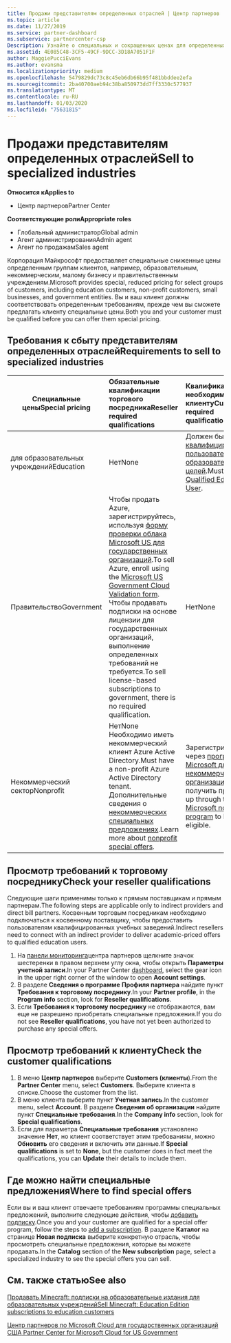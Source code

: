 ```yaml
---
title: Продажи представителям определенных отраслей | Центр партнеров
ms.topic: article
ms.date: 11/27/2019
ms.service: partner-dashboard
ms.subservice: partnercenter-csp
Description: Узнайте о специальных и сокращенных ценах для определенных групп клиентов, включая учебных заказчиков, некоммерческих клиентов и пользователей государственных организаций.
ms.assetid: 4E085C48-3CF5-49CF-9DCC-3D18A7051F1F
author: MaggiePucciEvans
ms.author: evansma
ms.localizationpriority: medium
ms.openlocfilehash: 5479829dc73c8c45eb6db66b95f481bbddee2efa
ms.sourcegitcommit: 2ba40700aeb94c38ba850973dd7ff3330c577937
ms.translationtype: MT
ms.contentlocale: ru-RU
ms.lasthandoff: 01/03/2020
ms.locfileid: "75631815"
---
```

# <a name="sell-to-specialized-industries"></a><span data-ttu-id="6ab16-103">Продажи представителям определенных отраслей</span><span class="sxs-lookup"><span data-stu-id="6ab16-103">Sell to specialized industries</span></span>

<span data-ttu-id="6ab16-104">**Относится к**</span><span class="sxs-lookup"><span data-stu-id="6ab16-104">**Applies to**</span></span>

- <span data-ttu-id="6ab16-105">Центр партнеров</span><span class="sxs-lookup"><span data-stu-id="6ab16-105">Partner Center</span></span>

<span data-ttu-id="6ab16-106">**Соответствующие роли**</span><span class="sxs-lookup"><span data-stu-id="6ab16-106">**Appropriate roles**</span></span>

- <span data-ttu-id="6ab16-107">Глобальный администратор</span><span class="sxs-lookup"><span data-stu-id="6ab16-107">Global admin</span></span>
- <span data-ttu-id="6ab16-108">Агент администрирования</span><span class="sxs-lookup"><span data-stu-id="6ab16-108">Admin agent</span></span>
- <span data-ttu-id="6ab16-109">Агент по продажам</span><span class="sxs-lookup"><span data-stu-id="6ab16-109">Sales agent</span></span>

<span data-ttu-id="6ab16-110">Корпорация Майкрософт предоставляет специальные сниженные цены определенным группам клиентов, например, образовательным, некоммерческим, малому бизнесу и правительственным учреждениям.</span><span class="sxs-lookup"><span data-stu-id="6ab16-110">Microsoft provides special, reduced pricing for select groups of customers, including education customers, non-profit customers, small businesses, and government entities.</span></span> <span data-ttu-id="6ab16-111">Вы и ваш клиент должны соответствовать определенным требованиям, прежде чем вы сможете предлагать клиенту специальные цены.</span><span class="sxs-lookup"><span data-stu-id="6ab16-111">Both you and your customer must be qualified before you can offer them special pricing.</span></span> 

## <a name="requirements-to-sell-to-specialized-industries"></a><span data-ttu-id="6ab16-112">Требования к сбыту представителям определенных отраслей</span><span class="sxs-lookup"><span data-stu-id="6ab16-112">Requirements to sell to specialized industries</span></span>

|<span data-ttu-id="6ab16-113">**Специальные цены**</span><span class="sxs-lookup"><span data-stu-id="6ab16-113">**Special pricing**</span></span>   |<span data-ttu-id="6ab16-114">**Обязательные квалификации торгового посредника**</span><span class="sxs-lookup"><span data-stu-id="6ab16-114">**Reseller required qualifications**</span></span>   |<span data-ttu-id="6ab16-115">**Квалификация, необходимая клиенту**</span><span class="sxs-lookup"><span data-stu-id="6ab16-115">**Customer required qualifications**</span></span>   |
|----------------------------|:---------------------------------|:------------------------------------------|
|<span data-ttu-id="6ab16-116">для образовательных учреждений</span><span class="sxs-lookup"><span data-stu-id="6ab16-116">Education</span></span>   |<span data-ttu-id="6ab16-117">Нет</span><span class="sxs-lookup"><span data-stu-id="6ab16-117">None</span></span>   | <span data-ttu-id="6ab16-118">Должен быть [квалифицированным пользователем для образовательных целей](https://www.microsoftvolumelicensing.com/DocumentSearch.aspx?Mode=3&DocumentTypeId=7).</span><span class="sxs-lookup"><span data-stu-id="6ab16-118">Must be a [Qualified Education User](https://www.microsoftvolumelicensing.com/DocumentSearch.aspx?Mode=3&DocumentTypeId=7).</span></span>   |
|<span data-ttu-id="6ab16-119">Правительство</span><span class="sxs-lookup"><span data-stu-id="6ab16-119">Government</span></span>   |<span data-ttu-id="6ab16-120">Чтобы продать Azure, зарегистрируйтесь, используя [форму проверки облака Microsoft US для государственных организаций](https://azuregov.microsoft.com/csp).</span><span class="sxs-lookup"><span data-stu-id="6ab16-120">To sell Azure, enroll using the [Microsoft US Government Cloud Validation form](https://azuregov.microsoft.com/csp).</span></span> <span data-ttu-id="6ab16-121">Чтобы продавать подписки на основе лицензии для государственных организаций, выполнение определенных требований не требуется.</span><span class="sxs-lookup"><span data-stu-id="6ab16-121">To sell license-based subscriptions to government, there is no required qualification.</span></span>|   <span data-ttu-id="6ab16-122">Нет</span><span class="sxs-lookup"><span data-stu-id="6ab16-122">None</span></span>|
|<span data-ttu-id="6ab16-123">Некоммерческий сектор</span><span class="sxs-lookup"><span data-stu-id="6ab16-123">Nonprofit</span></span>  |<span data-ttu-id="6ab16-124">Нет</span><span class="sxs-lookup"><span data-stu-id="6ab16-124">None</span></span><br><span data-ttu-id="6ab16-125">Необходимо иметь некоммерческий клиент Azure Active Directory.</span><span class="sxs-lookup"><span data-stu-id="6ab16-125">Must have a non-profit Azure Active Directory tenant.</span></span><br><span data-ttu-id="6ab16-126">Дополнительные сведения о [некоммерческих специальных предложениях](https://assetsprod.microsoft.com/mpn/nonprofit-skus-in-csp-faq.pdf).</span><span class="sxs-lookup"><span data-stu-id="6ab16-126">Learn more about [nonprofit special offers](https://assetsprod.microsoft.com/mpn/nonprofit-skus-in-csp-faq.pdf).</span></span>   |<span data-ttu-id="6ab16-127">Зарегистрируйтесь через [программу Microsoft для некоммерческих организаций](https://nonprofit.microsoft.com/#/register), чтобы получить право.</span><span class="sxs-lookup"><span data-stu-id="6ab16-127">Sign up through the [Microsoft nonprofit program](https://nonprofit.microsoft.com/#/register) to be eligible.</span></span>   |


## <a name="check-your-reseller-qualifications"></a><span data-ttu-id="6ab16-128">Просмотр требований к торговому посреднику</span><span class="sxs-lookup"><span data-stu-id="6ab16-128">Check your reseller qualifications</span></span>

<span data-ttu-id="6ab16-129">Следующие шаги применимы только к прямым поставщикам и прямым партнерам.</span><span class="sxs-lookup"><span data-stu-id="6ab16-129">The following steps are applicable only to indirect providers and direct bill partners.</span></span> <span data-ttu-id="6ab16-130">Косвенным торговым посредникам необходимо подключаться к косвенному поставщику, чтобы предоставить пользователям квалифицированных учебных заведений.</span><span class="sxs-lookup"><span data-stu-id="6ab16-130">Indirect resellers need to connect with an indirect provider to deliver academic-priced offers to qualified education users.</span></span> 

1.  <span data-ttu-id="6ab16-131">На [панели мониторинга](https://partner.microsoft.com/dashboard)центра партнеров щелкните значок шестеренки в правом верхнем углу окна, чтобы открыть **Параметры учетной записи**.</span><span class="sxs-lookup"><span data-stu-id="6ab16-131">In your Partner Center [dashboard](https://partner.microsoft.com/dashboard), select the gear icon in the upper right corner of the window to open **Account settings**.</span></span>
2.  <span data-ttu-id="6ab16-132">В разделе **Сведения о программе** **Профиля партнера** найдите пункт **Требования к торговому посреднику**.</span><span class="sxs-lookup"><span data-stu-id="6ab16-132">In your **Partner profile**, in the **Program info** section, look for **Reseller qualifications**.</span></span>
3.  <span data-ttu-id="6ab16-133">Если **Требования к торговому посреднику** не отображаются, вам еще не разрешено приобретать специальные предложения.</span><span class="sxs-lookup"><span data-stu-id="6ab16-133">If you do not see **Reseller qualifications**, you have not yet been authorized to purchase any special offers.</span></span>

## <a name="check-the-customer-qualifications"></a><span data-ttu-id="6ab16-134">Просмотр требований к клиенту</span><span class="sxs-lookup"><span data-stu-id="6ab16-134">Check the customer qualifications</span></span>

1.  <span data-ttu-id="6ab16-135">В меню **Центр партнеров** выберите **Customers (клиенты**).</span><span class="sxs-lookup"><span data-stu-id="6ab16-135">From the **Partner Center** menu, select **Customers**.</span></span> <span data-ttu-id="6ab16-136">Выберите клиента в списке.</span><span class="sxs-lookup"><span data-stu-id="6ab16-136">Choose the customer from the list.</span></span>
2.  <span data-ttu-id="6ab16-137">В меню клиента выберите пункт **Учетная запись**.</span><span class="sxs-lookup"><span data-stu-id="6ab16-137">In the customer menu, select **Account**.</span></span> <span data-ttu-id="6ab16-138">В разделе **Сведения об организации** найдите пункт **Специальные требования**.</span><span class="sxs-lookup"><span data-stu-id="6ab16-138">In the **Company info** section, look for **Special qualifications**.</span></span>
3.  <span data-ttu-id="6ab16-139">Если для параметра **Специальные требования** установлено значение **Нет**, но клиент соответствует этим требованиям, можно **Обновить** его сведения и включить эти данные.</span><span class="sxs-lookup"><span data-stu-id="6ab16-139">If **Special qualifications** is set to **None**, but the customer does in fact meet the qualifications, you can **Update** their details to include them.</span></span>

## <a name="where-to-find-special-offers"></a><span data-ttu-id="6ab16-140">Где можно найти специальные предложения</span><span class="sxs-lookup"><span data-stu-id="6ab16-140">Where to find special offers</span></span>

<span data-ttu-id="6ab16-141">Если вы и ваш клиент отвечаете требованиям программы специальных предложений, выполните следующие действия, чтобы [добавить подписку](create-a-new-subscription.md).</span><span class="sxs-lookup"><span data-stu-id="6ab16-141">Once you and your customer are qualified for a special offer program, follow the steps to [add a subscription](create-a-new-subscription.md).</span></span> <span data-ttu-id="6ab16-142">В разделе **Каталог** на странице **Новая подписка** выберите конкретную отрасль, чтобы просмотреть специальные предложения, которые вы можете продавать.</span><span class="sxs-lookup"><span data-stu-id="6ab16-142">In the **Catalog** section of the **New subscription** page, select a specialized industry to see the special offers you can sell.</span></span>

## <a name="see-also"></a><span data-ttu-id="6ab16-143">См. также статью</span><span class="sxs-lookup"><span data-stu-id="6ab16-143">See also</span></span>

[<span data-ttu-id="6ab16-144">Продавать Minecraft: подписки на образовательные издания для образовательных учреждений</span><span class="sxs-lookup"><span data-stu-id="6ab16-144">Sell Minecraft: Education Edition subscriptions to education customers</span></span>](minecraft-subscriptions.md)

[<span data-ttu-id="6ab16-145">Центр партнеров по Microsoft Cloud для государственных организаций США</span><span class="sxs-lookup"><span data-stu-id="6ab16-145"> Partner Center for Microsoft Cloud for US Government</span></span>](partner-center-for-microsoft-us-govt-cloud.md)


 

 

 



